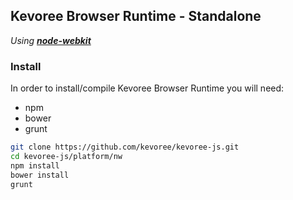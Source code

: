 ## Kevoree Browser Runtime - Standalone
_Using [**node-webkit**](https://github.com/rogerwang/node-webkit/)_

### Install
In order to install/compile Kevoree Browser Runtime you will need:

 * npm
 * bower
 * grunt

```sh
git clone https://github.com/kevoree/kevoree-js.git
cd kevoree-js/platform/nw
npm install
bower install
grunt
```